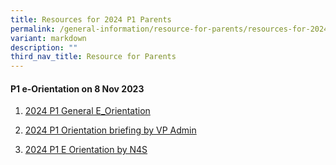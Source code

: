 ```yaml
---
title: Resources for 2024 P1 Parents
permalink: /general-information/resource-for-parents/resources-for-2024-p1-parents/
variant: markdown
description: ""
third_nav_title: Resource for Parents
---
```

#### **P1 e-Orientation on 8 Nov 2023**


1) [2024 P1 General E_Orientation](/files/Resource%20for%20Parents/Resources%20of%202024%20P1%20parents/2024_FHPS_P1_e_ORIENTATION__general_.pdf)

2) [2024 P1 Orientation briefing by VP Admin](/files/Resource%20for%20Parents/Resources%20of%202024%20P1%20parents/P1_2024_Orientation__briefing_by_VP_Admin_.pdf)

3) [2024 P1 E Orientation by N4S](/files/Resource%20for%20Parents/Resources%20of%202024%20P1%20parents/2024%20p1%20e-orientation%20(n4s).pdf) 
